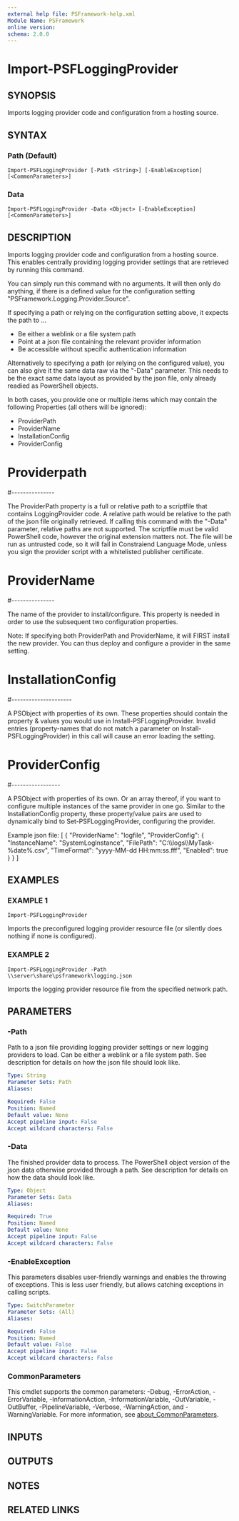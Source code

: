 ```yaml
---
external help file: PSFramework-help.xml
Module Name: PSFramework
online version:
schema: 2.0.0
---
```


# Import-PSFLoggingProvider

## SYNOPSIS
Imports logging provider code and configuration from a hosting source.

## SYNTAX

### Path (Default)
```
Import-PSFLoggingProvider [-Path <String>] [-EnableException] [<CommonParameters>]
```

### Data
```
Import-PSFLoggingProvider -Data <Object> [-EnableException] [<CommonParameters>]
```

## DESCRIPTION
Imports logging provider code and configuration from a hosting source.
This enables centrally providing logging provider settings that are retrieved by running this command.

You can simply run this command with no arguments.
It will then only do anything, if there is a defined value for the configuration setting "PSFramework.Logging.Provider.Source".

If specifying a path or relying on the configuration setting above, it expects the path to ...
- Be either a weblink or a file system path
- Point at a json file containing the relevant provider information
- Be accessible without specific authentication information

Alternatively to specifying a path (or relying on the configured value), you can also give it the same data raw via the "-Data" parameter.
This needs to be the exact same data layout as provided by the json file, only already readied as PowerShell objects.

In both cases, you provide one or multiple items which may contain the following Properties (all others will be ignored):
- ProviderPath
- ProviderName
- InstallationConfig
- ProviderConfig

# Providerpath
#---------------

The ProviderPath property is a full or relative path to a scriptfile that contains LoggingProvider code.
A relative path would be relative to the path of the json file originally retrieved.
If calling this command with the "-Data" parameter, relative paths are not supported.
The scriptfile must be valid PowerShell code, however the original extension matters not.
The file will be run as untrusted code, so it will fail in Constraiend Language Mode, unless you sign the provider script with a whitelisted publisher certificate.

# ProviderName
#---------------

The name of the provider to install/configure.
This property is needed in order to use the subsequent two configuration properties.

Note: If specifying both ProviderPath and ProviderName, it will FIRST install the new provider.
You can thus deploy and configure a provider in the same setting.

# InstallationConfig
#---------------------

A PSObject with properties of its own.
These properties should contain the property & values you would use in Install-PSFLoggingProvider.
Invalid entries (property-names that do not match a parameter on Install-PSFLoggingProvider) in this call will cause an error loading the setting.

# ProviderConfig
#-----------------

A PSObject with properties of its own.
Or an array thereof, if you want to configure multiple instances of the same provider in one go.
Similar to the InstallationConfig property, these property/value pairs are used to dynamically bind to Set-PSFLoggingProvider, configuring the provider.


Example json file:
\[
	{
		"ProviderName":  "logfile",
		"ProviderConfig":  {
			"InstanceName":  "SystemLogInstance",
			"FilePath":  "C:\\\\logs\\\\MyTask-%date%.csv",
			"TimeFormat":  "yyyy-MM-dd HH:mm:ss.fff",
			"Enabled":  true
		}
	}
\]

## EXAMPLES

### EXAMPLE 1
```
Import-PSFLoggingProvider
```

Imports the preconfigured logging provider resource file (or silently does nothing if none is configured).

### EXAMPLE 2
```
Import-PSFLoggingProvider -Path \\server\share\psframework\logging.json
```

Imports the logging provider resource file from the specified network path.

## PARAMETERS

### -Path
Path to a json file providing logging provider settings or new logging providers to load.
Can be either a weblink or a file system path.
See description for details on how the json file should look like.

```yaml
Type: String
Parameter Sets: Path
Aliases:

Required: False
Position: Named
Default value: None
Accept pipeline input: False
Accept wildcard characters: False
```

### -Data
The finished provider data to process.
The PowerShell object version of the json data otherwise provided through a path.
See description for details on how the data should look like.

```yaml
Type: Object
Parameter Sets: Data
Aliases:

Required: True
Position: Named
Default value: None
Accept pipeline input: False
Accept wildcard characters: False
```

### -EnableException
This parameters disables user-friendly warnings and enables the throwing of exceptions.
This is less user friendly, but allows catching exceptions in calling scripts.

```yaml
Type: SwitchParameter
Parameter Sets: (All)
Aliases:

Required: False
Position: Named
Default value: False
Accept pipeline input: False
Accept wildcard characters: False
```

### CommonParameters
This cmdlet supports the common parameters: -Debug, -ErrorAction, -ErrorVariable, -InformationAction, -InformationVariable, -OutVariable, -OutBuffer, -PipelineVariable, -Verbose, -WarningAction, and -WarningVariable. For more information, see [about_CommonParameters](http://go.microsoft.com/fwlink/?LinkID=113216).

## INPUTS

## OUTPUTS

## NOTES

## RELATED LINKS
